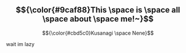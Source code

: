 ## $${\color{#9caf88}This \space is \space all \space about \space me!~}$$

$${\color{#cbd5c0}Kusanagi \space Nene}$$

wait im lazy
